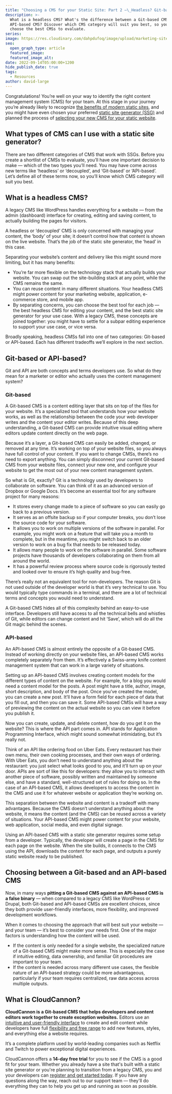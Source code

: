 ```yaml
---
title: "Choosing a CMS for your Static Site: Part 2 —\_Headless? Git-based, or API-based?"
description: >-
  What is a headless CMS? What's the difference between a Git-based CMS and an
  API-based CMS? Discover which CMS category will suit you best, so you can
  choose the best CMSs to evaluate.
series:
image: https://res.cloudinary.com/dahpdufoq/image/upload/marketing-site/blog/how-to-choose-a-cms-2r.jpg
seo:
  open_graph_type: article
  featured_image:
  featured_image_alt:
date: 2022-09-14T05:00:00+1200
hide_publish_date: true
tags:
  - Resources
author: david-large
---
```

Congratulations\! You’re well on your way to identify the right content management system (CMS) for your team. At this stage in your journey you’re already likely to recognize [the benefits of modern static sites](https://cloudcannon.com/blog/static-vs-dynamic-websites-the-definitive-guide/), and you might have even chosen your preferred [static site generator (SSG)](https://cloudcannon.com/blog/what-is-a-static-site-generator/) and planned the process of [selecting your new CMS for your static website](https://cloudcannon.com/blog/choosing-a-cms-for-your-static-site-part-1/).

## What types of CMS can I use with a static site generator?

There are two different categories of CMS that work with SSGs. Before you create a shortlist of CMSs to evaluate, you’ll have one important decision to make — which of the two types you’ll need. You may have come across new terms like ‘headless’ or ‘decoupled’, and ‘Git-based’ or ‘API-based’. Let’s define all of these terms now, so you’ll know which CMS category will suit you best.

## What is a headless CMS?

A legacy CMS like WordPress handles everything for a website — from the admin (dashboard) interface for creating, editing and saving content, to actually building the pages for visitors.

A headless or ‘decoupled’ CMS is only concerned with managing your content, the ‘body’ of your site; it doesn’t control how that content is shown on the live website. That’s the job of the static site generator, the ‘head’ in this case.

Separating your website’s content and delivery like this might sound more limiting, but it has many benefits:

* You’re far more flexible on the technology stack that actually builds your website. You can swap out the site-building stack at any point, while the CMS remains the same.
* You can reuse content in many different situations. Your headless CMS might power content for your marketing website, application, e-commerce store, and mobile app.
* By separating concerns, you can choose the best tool for each job — the best headless CMS for editing your content, and the best static site generator for your use case. With a legacy CMS, these concepts are joined together: you might have to settle for a subpar editing experience to support your use case, or vice versa.

Broadly speaking, headless CMSs fall into one of two categories: Git-based or API-based. Each has different tradeoffs we’ll explore in the next section.

## Git-based or API-based?

Git and API are both concepts and terms developers use. So what do they mean for a marketer or editor who actually uses the content management system?

### Git-based

A Git-based CMS is a content editing layer that sits on top of the files for your website. It’s a specialized tool that understands how your website works, as well as the relationship between the code your web developer writes and the content your editor writes. Because of this deep understanding, a Git-based CMS can provide intuitive visual editing where editors update content directly on the web page.

Because it’s a layer, a Git-based CMS can easily be added, changed, or removed at any time. It’s working on top of your website files, so you always have full control of your content. If you want to change CMSs, there’s no need to export anything. You can simply disconnect your current Git-based CMS from your website files, connect your new one, and configure your website to get the most out of your new content management system.

So what is Git, exactly? Git is a technology used by developers to collaborate on software. You can think of it as an advanced version of Dropbox or Google Docs. It’s become an essential tool for any software project for many reasons:

* It stores every change made to a piece of software so you can easily go back to a previous version.
* It serves as an offsite backup so if your computer breaks, you don’t lose the source code for your software.
* It allows you to work on multiple versions of the software in parallel. For example, you might work on a feature that will take you a month to complete, but in the meantime, you might switch back to an older version to work on a bug fix that needs to be released today.
* It allows many people to work on the software in parallel. Some software projects have thousands of developers collaborating on them from all around the world.
* It has a powerful review process where source code is rigorously tested and looked over to ensure it’s high quality and bug-free.

There’s really not an equivalent tool for non-developers. The reason Git is not used outside of the developer world is that it’s very technical to use. You would typically type commands in a terminal, and there are a lot of technical terms and concepts you would need to understand.

A Git-based CMS hides all of this complexity behind an easy-to-use interface. Developers still have access to all the technical bells and whistles of Git, while editors can change content and hit ‘Save’, which will do all the Git magic behind the scenes.

### API-based

An API-based CMS is almost entirely the opposite of a Git-based CMS. Instead of working directly on your website files, an API-based CMS works completely separately from them. It’s effectively a Swiss-army knife content management system that can work in a large variety of situations.

Setting up an API-based CMS involves creating content models for the different types of content on the website. For example, for a blog you would need a content model for the posts. A post might have a title, author, image, short description, and body of the post. Once you’ve created the model, you can create a new post. It’ll have a form field for each piece of data that you fill out, and then you can save it. Some API-based CMSs will have a way of previewing the content on the actual website so you can view it before you publish it.

Now you can create, update, and delete content, how do you get it on the website? This is where the API part comes in. API stands for Application Programming Interface, which might sound somewhat intimidating, but it’s really not.

Think of an API like ordering food on Uber Eats. Every restaurant has their own menu, their own cooking processes, and their own ways of ordering. With Uber Eats, you don’t need to understand anything about the restaurant: you just select what looks good to you, and it’ll turn up on your door. APIs are sort of like this for developers: they allow you to interact with another piece of software, possibly written and maintained by someone else, and have a standard, well-structured set of rules for doing so. In the case of an API-based CMS, it allows developers to access the content in the CMS and use it for whatever website or application they’re working on.

This separation between the website and content is a tradeoff with many advantages. Because the CMS doesn’t understand anything about the website, it means the content (and the CMS) can be reused across a variety of situations. Your API-based CMS might power content for your website, web application, social media, and even digital signage.

Using an API-based CMS with a static site generator requires some setup from a developer. Typically, the developer will create a page in the CMS for each page on the website. When the site builds, it connects to the CMS using the API, downloads the content for each page, and outputs a purely static website ready to be published.

## Choosing between a Git-based and an API-based CMS

Now, in many ways **pitting a Git-based CMS against an API-based CMS is a false binary** — when compared to a legacy CMS like WordPress or Drupal, both Git-based and API-based CMSs are excellent choices, since they both provide user-friendly interfaces, more flexibility, and improved development workflows.

When it comes to choosing the approach that will best suit your website — and your team — it’s best to consider your needs first. One of the major factors is understanding how the content will be used.

* If the content is only needed for a single website, the specialized nature of a Git-based CMS might make more sense. This is especially the case if intuitive editing, data ownership, and familiar Git procedures are important to your team.
* If the content is needed across many different use cases, the flexible nature of an API-based strategy could be more advantageous, particularly if your team requires centralized, raw data access across multiple outputs.

## What is CloudCannon?

**CloudCannon is a Git-based CMS that helps developers and content editors work together to create exception websites.** Editors use an [intuitive and user-friendly interface](https://cloudcannon.com/features/visual-editing/) to create and edit content while developers have full [flexibility and free range](https://cloudcannon.com/features/developer-workflows/) to add new features, styles, and everything else a website requires.

It’s a complete platform used by world-leading companies such as Netflix and Twitch to power exceptional digital experiences.

CloudCannon offers a **14-day free trial** for you to see if the CMS is a good fit for your team. Whether you already have a site that's built with a static site generator or you're planning to transition from a legacy CMS, you and your developers can [register and get started today](https://app.cloudcannon.com/register). If you have any questions along the way, reach out to our support team — they'll do everything they can to help you get up and running as soon as possible.